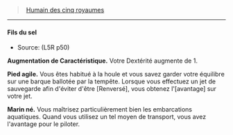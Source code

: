 ﻿---
!GenericItem
Name: Fils du sel
Source: (L5R p50)
Id: l5r_human_hd.md#fils-du-sel
ParentLink: l5r_human_hd.md#humain-des-cinq-royaumes
ParentName: Humain des cinq royaumes
NameLevel: 4
Attributes: {}
AttributesDictionary: >+
  {}

---
> [Humain des cinq royaumes](hd_l5r_human.md)

---

#### Fils du sel

- Source: (L5R p50)

**Augmentation de Caractéristique.** Votre Dextérité augmente de 1.

**Pied agile.** Vous êtes habitué à la houle et vous savez garder votre équilibre sur une barque ballotée par la tempête. Lorsque vous effectuez un jet de sauvegarde afin d'éviter d'être [Renversé], vous obtenez l'[avantage] sur votre jet.

**Marin né.** Vous maîtrisez particulièrement bien les embarcations aquatiques. Quand vous utilisez un tel moyen de transport, vous avez l'avantage pour le piloter.


